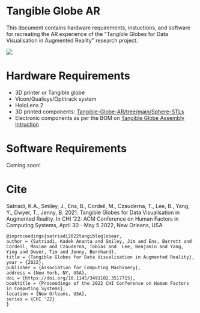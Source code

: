 # Tangible Globe AR

This document contains hardware requirements, instuctions, and software for recreating the AR experience of the "Tangible Globes for Data Visualisation in Augmented Reality" research project. 

![](https://kadeksatriadi.com/wp-content/uploads/2022/03/tangible_globe_AR.png)


# Hardware Requirements
- 3D printer or Tangible globe
- Vicon/Qualisys/Optitrack system
- HoloLens 2
- 3D printed components: [Tangible-Globe-AR/tree/main/Sphere-STLs](https://github.com/KadekSatriadi/Tangible-Globe-AR/tree/main/Sphere-STLs)
- Electronic components as per the BOM on [Tangible Globe Assembly Intruction](https://github.com/KadekSatriadi/Tangible-Globe-AR/blob/main/CreatingTangibleGlobe.md)


# Software Requirements

Coming soon!


# Cite

Satriadi, K.A., Smiley, J., Ens, B., Cordeil, M., Czauderna, T., Lee, B., Yang, Y., Dwyer, T., Jenny, B. 2021. Tangible Globes for Data Visualisation in Augmented Reality. In CHI ’22: ACM Conference on Human Factors in Computing Systems, April 30 - May 5 2022, New Orleans, USA



```
@inproceedings{satriadi2022tangibleglobear,
author = {Satriadi, Kadek Ananta and Smiley, Jim and Ens, Barrett and Cordeil, Maxime and Czauderna, Tobias and  Lee, Benjamin and Yang, Ying and Dwyer, Tim and Jenny, Bernhard},
title = {Tangible Globes for Data Visualisation in Augmented Reality},
year = {2022},
publisher = {Association for Computing Machinery},
address = {New York, NY, USA},
doi = {https://doi.org/10.1145/3491102.3517715},
booktitle = {Proceedings of the 2022 CHI Conference on Human Factors in Computing Systems},
location = {New Orleans, USA},
series = {CHI '22}
}

```
